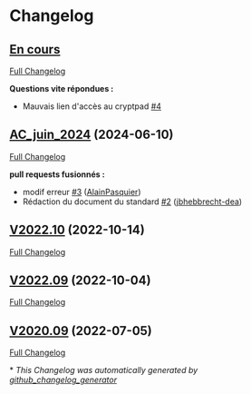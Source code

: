 # Changelog

## [En cours](https://github.com/cnigfr/Reseaux-eaux/tree/HEAD)

[Full Changelog](https://github.com/cnigfr/Reseaux-eaux/compare/AC_juin_2024...HEAD)

**Questions vite répondues :**

- Mauvais lien d'accès au cryptpad [\#4](https://github.com/cnigfr/Reseaux-eaux/issues/4)

## [AC_juin_2024](https://github.com/cnigfr/Reseaux-eaux/tree/AC_juin_2024) (2024-06-10)

[Full Changelog](https://github.com/cnigfr/Reseaux-eaux/compare/V2022.10...AC_juin_2024)

**pull requests fusionnés :**

- modif erreur [\#3](https://github.com/cnigfr/Reseaux-eaux/pull/3) ([AlainPasquier](https://github.com/AlainPasquier))
- Rédaction du document du standard [\#2](https://github.com/cnigfr/Reseaux-eaux/pull/2) ([jbhebbrecht-dea](https://github.com/jbhebbrecht-dea))

## [V2022.10](https://github.com/cnigfr/Reseaux-eaux/tree/V2022.10) (2022-10-14)

[Full Changelog](https://github.com/cnigfr/Reseaux-eaux/compare/V2022.09...V2022.10)

## [V2022.09](https://github.com/cnigfr/Reseaux-eaux/tree/V2022.09) (2022-10-04)

[Full Changelog](https://github.com/cnigfr/Reseaux-eaux/compare/V2020.09...V2022.09)

## [V2020.09](https://github.com/cnigfr/Reseaux-eaux/tree/V2020.09) (2022-07-05)

[Full Changelog](https://github.com/cnigfr/Reseaux-eaux/compare/4c8396d6f61897689838becdf4730b2b790edd25...V2020.09)



\* *This Changelog was automatically generated by [github_changelog_generator](https://github.com/github-changelog-generator/github-changelog-generator)*
